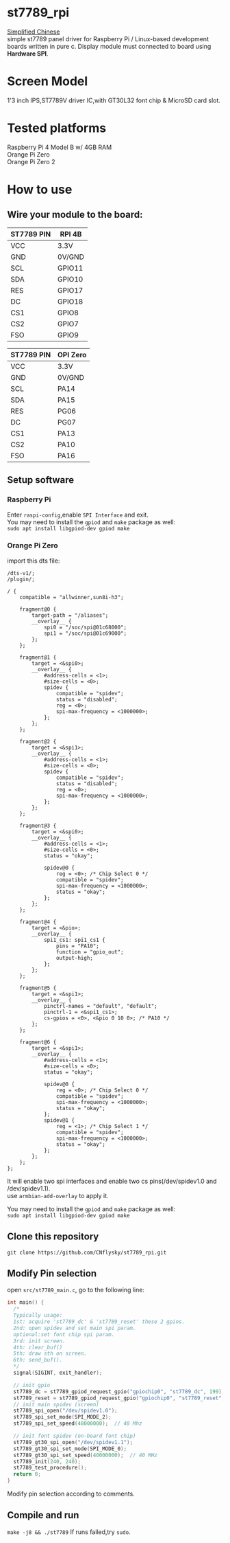 # st7789_rpi
[Simplified Chinese](https://github.com/CNflysky/st7789_rpi/blob/main/README_zh.md)  
simple st7789 panel driver for Raspberry Pi / Linux-based development boards written in pure c.
Display module must connected to board using **Hardware SPI**.

# Screen Model 

1'3 inch IPS,ST7789V driver IC,with GT30L32 font chip & MicroSD card slot.  

# Tested platforms

Raspberry Pi 4 Model B w/ 4GB RAM  
Orange Pi Zero  
Orange Pi Zero 2  

# How to use
## Wire your module to the board:  
| ST7789 PIN | RPI 4B |
| - | - |  
| VCC | 3.3V |  
| GND | 0V/GND |  
| SCL | GPIO11 |  
| SDA | GPIO10 |  
| RES | GPIO17 |  
| DC | GPIO18 |  
| CS1 | GPIO8 |
| CS2 | GPIO7 |
| FSO | GPIO9 |

| ST7789 PIN | OPI Zero |
| - | - |  
| VCC | 3.3V |  
| GND | 0V/GND |  
| SCL | PA14 |  
| SDA | PA15 |  
| RES | PG06 |  
| DC | PG07 |  
| CS1 | PA13 |
| CS2 | PA10 |
| FSO | PA16 |

## Setup software
### Raspberry Pi
Enter `raspi-config`,enable `SPI Interface` and exit.  
You may need to install the `gpiod` and `make` package as well:  
`sudo apt install libgpiod-dev gpiod make`  

### Orange Pi Zero

import this dts file:
```dts
/dts-v1/;
/plugin/;

/ {
	compatible = "allwinner,sun8i-h3";

	fragment@0 {
		target-path = "/aliases";
		__overlay__ {
			spi0 = "/soc/spi@01c68000";
			spi1 = "/soc/spi@01c69000";
		};
	};

	fragment@1 {
		target = <&spi0>;
		__overlay__ {
			#address-cells = <1>;
			#size-cells = <0>;
			spidev {
				compatible = "spidev";
				status = "disabled";
				reg = <0>;
				spi-max-frequency = <1000000>;
			};
		};
	};

	fragment@2 {
		target = <&spi1>;
		__overlay__ {
			#address-cells = <1>;
			#size-cells = <0>;
			spidev {
				compatible = "spidev";
				status = "disabled";
				reg = <0>;
				spi-max-frequency = <1000000>;
			};
		};
	};

	fragment@3 {
		target = <&spi0>;
		__overlay__ {
			#address-cells = <1>;
			#size-cells = <0>;
			status = "okay";

			spidev@0 {
				reg = <0>; /* Chip Select 0 */
				compatible = "spidev";
				spi-max-frequency = <1000000>;
				status = "okay";
			};
		};
	};

	fragment@4 {
		target = <&pio>;
		__overlay__ {
			spi1_cs1: spi1_cs1 {
				pins = "PA10";
				function = "gpio_out";
				output-high;
			};
		};
	};

	fragment@5 {
		target = <&spi1>;
		__overlay__ {
			pinctrl-names = "default", "default";
			pinctrl-1 = <&spi1_cs1>;
			cs-gpios = <0>, <&pio 0 10 0>; /* PA10 */
		};
	};

	fragment@6 {
		target = <&spi1>;
		__overlay__ {
			#address-cells = <1>;
			#size-cells = <0>;
			status = "okay";

			spidev@0 {
				reg = <0>; /* Chip Select 0 */
				compatible = "spidev";
				spi-max-frequency = <1000000>;
				status = "okay";
			};
			spidev@1 {
				reg = <1>; /* Chip Select 1 */
				compatible = "spidev";
				spi-max-frequency = <1000000>;
				status = "okay";
			};
		};
	};
};
```
It will enable two spi interfaces and enable two cs pins(/dev/spidev1.0 and /dev/spidev1.1).  
use `armbian-add-overlay` to apply it.

You may need to install the `gpiod` and `make` package as well:  
`sudo apt install libgpiod-dev gpiod make`  

## Clone this repository  
`git clone https://github.com/CNflysky/st7789_rpi.git`  

## Modify Pin selection
open `src/st7789_main.c`, go to the following line:
```c
int main() {
  /*
  Typically usage:
  1st: acquire 'st7789_dc' & 'st7789_reset' these 2 gpios.
  2nd: open spidev and set main spi param.
  optional:set font chip spi param.
  3rd: init screen.
  4th: clear_buf()
  5th: draw sth on screen.
  6th: send_buf().
  */
  signal(SIGINT, exit_handler);

  // init gpio
  st7789_dc = st7789_gpiod_request_gpio("gpiochip0", "st7789_dc", 199);
  st7789_reset = st7789_gpiod_request_gpio("gpiochip0", "st7789_reset", 198);
  // init main spidev (screen)
  st7789_spi_open("/dev/spidev1.0");
  st7789_spi_set_mode(SPI_MODE_2);
  st7789_spi_set_speed(48000000);  // 48 Mhz

  // init font spidev (on-board font chip)
  st7789_gt30_spi_open("/dev/spidev1.1");
  st7789_gt30_spi_set_mode(SPI_MODE_0);
  st7789_gt30_spi_set_speed(40000000);  // 40 MHz
  st7789_init(240, 240);
  st7789_test_procedure();
  return 0;
}
```
Modify pin selection according to comments.

## Compile and run 
`make -j8 && ./st7789` 
If runs failed,try `sudo`.
